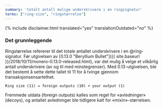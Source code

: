 ```yaml
---
summary: 'totalt antall mulige underskrivere i en ringsignatur'
terms: ["ring-size", "ringstørrelse"]
---
```


{% include disclaimer.html translated="yes" translationOutdated="no" %}

### Det grunnleggende

Ringstørrelse refererer til det totale antallet underskrivere i en
@ring-signatur. Før utgivelsen av [0.13.0 "Beryllium Bullet"]({{
site.baseurl }}/2018/10/11/monero-0.13.0-released.html), var det mulig å
velge et vilkårlig antall underskrivere (av og til med minstegrenser). Med
0.13-utgivelsen, ble det bestemt å sette dette tallet til 11 for å tvinge
gjennom transaksjonsensartethet.

`Ring size (11) = foreign outputs (10) + your output (1)`

Fremmede utdata (foreign outputs) kalles som regel for «avledninger»
(decoys), og antallet avledninger ble tidligere kalt for «mixin»-størrelsen.
